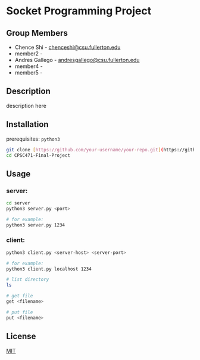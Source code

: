 # Socket Programming Project

## Group Members

- Chence Shi - <chenceshi@csu.fullerton.edu>
- member2 - <email>
- Andres Gallego - <andresgallego@csu.fullerton.edu>
- member4 - <email>
- member5 - <email>

## Description

description here

## Installation
prerequisites:
`python3`

```bash
git clone [https://github.com/your-username/your-repo.git](https://github.com/fLexsooP/CPSC471-Final-Project.git)
cd CPSC471-Final-Project
```

## Usage

### server:

```bash
cd server
python3 server.py <port>

# for example:
python3 server.py 1234
```
### client:

```bash
python3 client.py <server-host> <server-port>

# for example:
python3 client.py localhost 1234

# list directory
ls

# get file
get <filename>

# put file
put <filename>
```

## License

[MIT](https://choosealicense.com/licenses/mit/)

